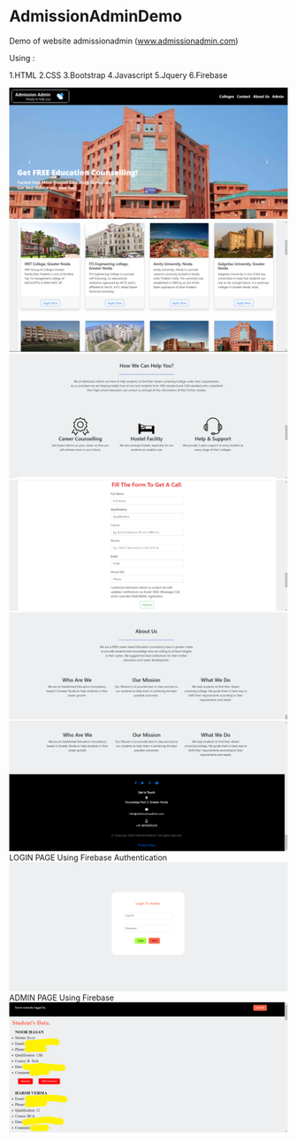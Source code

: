 # AdmissionAdminDemo
Demo of website admissionadmin (www.admissionadmin.com)

Using : 

1.HTML
2.CSS
3.Bootstrap
4.Javascript
5.Jquery
6.Firebase


![](images/1.png)
![](images/2.png)
![](images/3.png)
![](images/4.png)
![](images/5.png)
![](images/6.png)
LOGIN PAGE
Using Firebase Authentication
![](images/7.png)
ADMIN PAGE 
Using Firebase
![](images/8.png)
